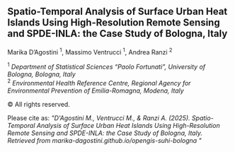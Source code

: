 ## Spatio-Temporal Analysis of Surface Urban Heat Islands Using High-Resolution Remote Sensing and SPDE-INLA: the Case Study of Bologna, Italy

Marika D’Agostini <sup>1</sup>, Massimo Ventrucci <sup>1</sup>, Andrea Ranzi <sup>2</sup>

<sup>1</sup> *Department of Statistical Sciences “Paolo Fortunati”, University of Bologna, Bologna, Italy* <br>
<sup>2</sup> *Environmental Health Reference Centre, Regional Agency for Environmental Prevention of Emilia-Romagna, Modena, Italy*


© All rights reserved.

Please cite as: *"D'Agostini M., Ventrucci M., & Ranzi A. (2025). Spatio-Temporal Analysis of Surface Urban Heat Islands Using High-Resolution Remote Sensing and SPDE-INLA: the Case Study of Bologna, Italy. Retrieved from
marika-dagostini.github.io/opengis-suhi-bologna "*
